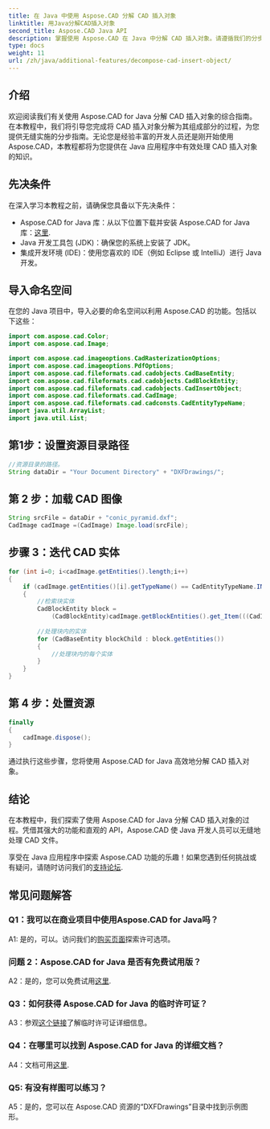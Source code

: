 ```yaml
---
title: 在 Java 中使用 Aspose.CAD 分解 CAD 插入对象
linktitle: 用Java分解CAD插入对象
second_title: Aspose.CAD Java API
description: 掌握使用 Aspose.CAD 在 Java 中分解 CAD 插入对象。请遵循我们的分步指南以实现高效处理。深入 CAD 操作的世界。
type: docs
weight: 11
url: /zh/java/additional-features/decompose-cad-insert-object/
---
```

## 介绍

欢迎阅读我们有关使用 Aspose.CAD for Java 分解 CAD 插入对象的综合指南。在本教程中，我们将引导您完成将 CAD 插入对象分解为其组成部分的过程，为您提供无缝实施的分步指南。无论您是经验丰富的开发人员还是刚开始使用 Aspose.CAD，本教程都将为您提供在 Java 应用程序中有效处理 CAD 插入对象的知识。

## 先决条件

在深入学习本教程之前，请确保您具备以下先决条件：

- Aspose.CAD for Java 库：从以下位置下载并安装 Aspose.CAD for Java 库：[这里](https://releases.aspose.com/cad/java/).
- Java 开发工具包 (JDK)：确保您的系统上安装了 JDK。
- 集成开发环境 (IDE)：使用您喜欢的 IDE（例如 Eclipse 或 IntelliJ）进行 Java 开发。

## 导入命名空间

在您的 Java 项目中，导入必要的命名空间以利用 Aspose.CAD 的功能。包括以下这些：

```java
import com.aspose.cad.Color;
import com.aspose.cad.Image;

import com.aspose.cad.imageoptions.CadRasterizationOptions;
import com.aspose.cad.imageoptions.PdfOptions;
import com.aspose.cad.fileformats.cad.cadobjects.CadBaseEntity;
import com.aspose.cad.fileformats.cad.cadobjects.CadBlockEntity;
import com.aspose.cad.fileformats.cad.cadobjects.CadInsertObject;
import com.aspose.cad.fileformats.cad.CadImage;
import com.aspose.cad.fileformats.cad.cadconsts.CadEntityTypeName;
import java.util.ArrayList;
import java.util.List;
```

## 第1步：设置资源目录路径

```java
//资源目录的路径。
String dataDir = "Your Document Directory" + "DXFDrawings/";
```

## 第 2 步：加载 CAD 图像

```java
String srcFile = dataDir + "conic_pyramid.dxf";
CadImage cadImage =(CadImage) Image.load(srcFile);
```

## 步骤 3：迭代 CAD 实体

```java
for (int i=0; i<cadImage.getEntities().length;i++)
{
    if (cadImage.getEntities()[i].getTypeName() == CadEntityTypeName.INSERT)
    {
        //检索块实体
        CadBlockEntity block =
            (CadBlockEntity)cadImage.getBlockEntities().get_Item(((CadInsertObject)cadImage.getEntities()[i]).getName());
            
        //处理块内的实体
        for (CadBaseEntity blockChild : block.getEntities())
        {
            //处理块内的每个实体
        }
    }
}
```

## 第 4 步：处置资源

```java
finally
{
    cadImage.dispose();
}
```

通过执行这些步骤，您将使用 Aspose.CAD for Java 高效地分解 CAD 插入对象。

## 结论

在本教程中，我们探索了使用 Aspose.CAD for Java 分解 CAD 插入对象的过程。凭借其强大的功能和直观的 API，Aspose.CAD 使 Java 开发人员可以无缝地处理 CAD 文件。

享受在 Java 应用程序中探索 Aspose.CAD 功能的乐趣！如果您遇到任何挑战或有疑问，请随时访问我们的[支持论坛](https://forum.aspose.com/c/cad/19).

## 常见问题解答

### Q1：我可以在商业项目中使用Aspose.CAD for Java吗？

 A1: 是的，可以。访问我们的[购买页面](https://purchase.aspose.com/buy)探索许可选项。

### 问题 2：Aspose.CAD for Java 是否有免费试用版？

 A2：是的，您可以免费试用[这里](https://releases.aspose.com/).

### Q3：如何获得 Aspose.CAD for Java 的临时许可证？

 A3：参观[这个链接](https://purchase.aspose.com/temporary-license/)了解临时许可证详细信息。

### Q4：在哪里可以找到 Aspose.CAD for Java 的详细文档？

 A4：文档可用[这里](https://reference.aspose.com/cad/java/).

### Q5: 有没有样图可以练习？

A5：是的，您可以在 Aspose.CAD 资源的“DXFDrawings”目录中找到示例图形。